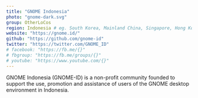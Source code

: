 ```yaml
---
title: "GNOME Indonesia"
photo: "gnome-dark.svg"
group: OtherLoCos
region: Indonesia # eg. South Korea, Mainland China, Singapore, Hong Kong, Taiwan ...
website: "https://gnome.id/"
github: "https://github.com/gnome-id"
twitter: "https://twitter.com/GNOME_ID"
# facebook: "https://fb.me/{}"
# fbgroup: "https://fb.me/groups/{}"
# youtube: "https://www.youtube.com/{}"
---
```

GNOME Indonesia (GNOME-ID) is a non-profit community founded to support the use, promotion and assistance of users of the GNOME desktop environment in Indonesia.